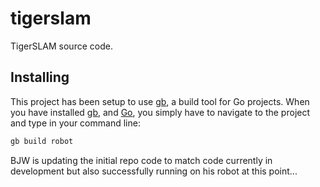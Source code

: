 
# tigerslam

TigerSLAM source code.

## Installing

This project has been setup to use [gb](https://getgb.io/), a build tool for
Go projects. When you have installed [gb](https://getgb.io/), and
[Go](https://golang.org/), you simply have to navigate to the project and type
in your command line:

```bash
gb build robot
```
BJW is updating the initial repo code to match code currently in development but also
successfully running on his robot at this point...
